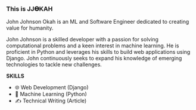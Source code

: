 ### This is JJ𝚯KAH

John Johnson Okah is an ML and Software Engineer dedicated to creating value for humanity.

John Johnson is a skilled developer with a passion for solving computational problems and a keen interest in machine learning. He is proficient in Python and leverages his skills to build web applications using Django. John continuously seeks to expand his knowledge of emerging technologies to tackle new challenges.


**SKILLS**

- 🌐 Web Development (Django)
- 🤖 Machine Learning (Python)
- ✍️ Technical Writing (Article)
